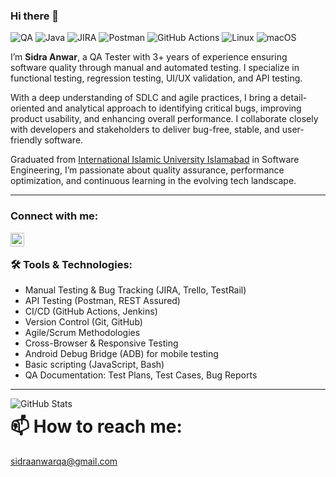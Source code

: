 ### Hi there 👋

![QA](https://img.shields.io/badge/QA%20Tester-Engineer-blue?style=flat-square&logo=testing-library&logoColor=white)
![Java](https://img.shields.io/badge/Java-ED8B00?style=flat-square&logo=java&logoColor=white)
![JIRA](https://img.shields.io/badge/JIRA-0052CC?style=flat-square&logo=jira&logoColor=white)
![Postman](https://img.shields.io/badge/Postman-FF6C37?style=flat-square&logo=postman&logoColor=white)
![GitHub Actions](https://img.shields.io/badge/GitHub_Actions-2088FF?style=flat-square&logo=githubactions&logoColor=white)
![Linux](https://img.shields.io/badge/Linux-FCC624?style=flat-square&logo=linux&logoColor=black)
![macOS](https://img.shields.io/badge/macOS-000000?style=flat-square&logo=apple&logoColor=white)

I’m **Sidra Anwar**, a QA Tester with 3+ years of experience ensuring software quality through manual and automated testing. I specialize in functional testing, regression testing, UI/UX validation, and API testing.

With a deep understanding of SDLC and agile practices, I bring a detail-oriented and analytical approach to identifying critical bugs, improving product usability, and enhancing overall performance. I collaborate closely with developers and stakeholders to deliver bug-free, stable, and user-friendly software.

Graduated from [International Islamic University Islamabad](https://www.iiu.edu.pk/) in Software Engineering, I’m passionate about quality assurance, performance optimization, and continuous learning in the evolving tech landscape.

---

### Connect with me:

[<img align="left" alt="sidraanwarqa | LinkedIn" width="22px" src="https://cdn2.iconfinder.com/data/icons/social-media-2285/512/1_Linkedin_unofficial_colored_svg-512.png" />][linkedin]

<br />

### 🛠️ Tools & Technologies:

- Manual Testing & Bug Tracking (JIRA, Trello, TestRail)
- API Testing (Postman, REST Assured)
- CI/CD (GitHub Actions, Jenkins)
- Version Control (Git, GitHub)
- Agile/Scrum Methodologies
- Cross-Browser & Responsive Testing
- Android Debug Bridge (ADB) for mobile testing
- Basic scripting (JavaScript, Bash)
- QA Documentation: Test Plans, Test Cases, Bug Reports

---

<img align="left" alt="GitHub Stats" src="https://github-readme-stats.vercel.app/api?username=sidraanwarqa&theme=light&show_icons=true&hide_border=true&count_private=true" />

# 📫 How to reach me:  
sidraanwarqa@gmail.com

[linkedin]: https://www.linkedin.com/in/sidraanwarqa
